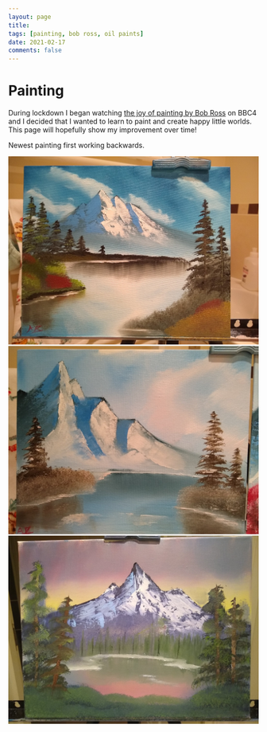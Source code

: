 ```yaml
---
layout: page
title: 
tags: [painting, bob ross, oil paints]
date: 2021-02-17
comments: false
---
```


# Painting

During lockdown I began watching [the joy of painting by Bob Ross](https://www.youtube.com/user/BobRossInc) on BBC4 and I decided that I wanted to learn to paint and create happy little worlds. This page will hopefully show my improvement over time! 

Newest painting first working backwards.

<center><img src="https://raw.githubusercontent.com/adambaskerville/adambaskerville.github.io/master/assets/img/paintings/3.jpeg" /></center>

<center><img src="https://raw.githubusercontent.com/adambaskerville/adambaskerville.github.io/master/assets/img/paintings/2.jpeg" /></center>

<center><img src="https://raw.githubusercontent.com/adambaskerville/adambaskerville.github.io/master/assets/img/paintings/1.jpeg" /></center>
